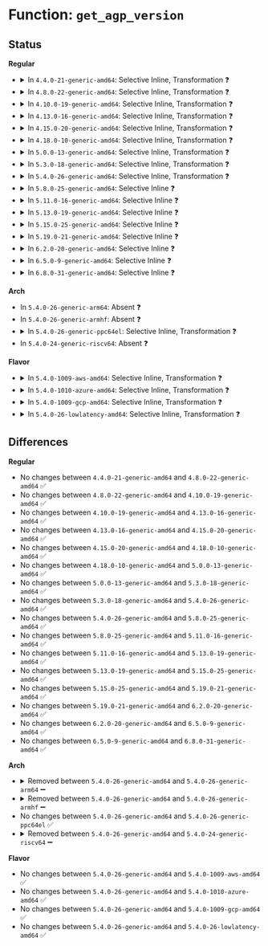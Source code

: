 # Function: <code>get_agp_version</code>

## Status
<b>Regular</b>
<ul>
<li>
<details>
<summary>In <code>4.4.0-21-generic-amd64</code>: Selective Inline, Transformation ❓</summary>

```c
void get_agp_version(struct agp_bridge_data * bridge)
```

```json
{
  "name": "get_agp_version",
  "collision_type": "Unique Global",
  "inline_type": "Selective",
  "funcs": [
    {
      "addr": 18446744071584210224,
      "name": "get_agp_version",
      "external": true,
      "loc": "drivers/char/agp/generic.c:792",
      "file": "drivers/char/agp/generic.c",
      "inline": "not declared, inlined",
      "caller_inline": [
        "drivers/char/agp/generic.c:agp_generic_enable"
      ],
      "caller_func": [
        "drivers/char/agp/generic.c:agp_generic_enable",
        "drivers/char/agp/via-agp.c:agp_via_probe"
      ]
    }
  ],
  "symbols": [
    {
      "addr": 18446744071584210224,
      "name": "get_agp_version.part.7",
      "section": ".text",
      "bind": "STB_LOCAL",
      "size": 114
    },
    {
      "addr": 18446744071584210352,
      "name": "get_agp_version",
      "section": ".text",
      "bind": "STB_GLOBAL",
      "size": 26
    }
  ]
}
```
</details>
</li>
<li>
<details>
<summary>In <code>4.8.0-22-generic-amd64</code>: Selective Inline, Transformation ❓</summary>

```c
void get_agp_version(struct agp_bridge_data * bridge)
```

```json
{
  "name": "get_agp_version",
  "collision_type": "Unique Global",
  "inline_type": "Selective",
  "funcs": [
    {
      "addr": 18446744071584549835,
      "name": "get_agp_version",
      "external": true,
      "loc": "drivers/char/agp/generic.c:792",
      "file": "drivers/char/agp/generic.c",
      "inline": "not declared, inlined",
      "caller_inline": [
        "drivers/char/agp/generic.c:agp_generic_enable"
      ],
      "caller_func": [
        "drivers/char/agp/generic.c:agp_generic_enable",
        "drivers/char/agp/via-agp.c:agp_via_probe"
      ]
    }
  ],
  "symbols": [
    {
      "addr": 18446744071584549632,
      "name": "get_agp_version.part.8",
      "section": ".text",
      "bind": "STB_LOCAL",
      "size": 114
    },
    {
      "addr": 18446744071584549760,
      "name": "get_agp_version",
      "section": ".text",
      "bind": "STB_GLOBAL",
      "size": 26
    }
  ]
}
```
</details>
</li>
<li>
<details>
<summary>In <code>4.10.0-19-generic-amd64</code>: Selective Inline, Transformation ❓</summary>

```c
void get_agp_version(struct agp_bridge_data * bridge)
```

```json
{
  "name": "get_agp_version",
  "collision_type": "Unique Global",
  "inline_type": "Selective",
  "funcs": [
    {
      "addr": 18446744071584731787,
      "name": "get_agp_version",
      "external": true,
      "loc": "drivers/char/agp/generic.c:792",
      "file": "drivers/char/agp/generic.c",
      "inline": "not declared, inlined",
      "caller_inline": [
        "drivers/char/agp/generic.c:agp_generic_enable"
      ],
      "caller_func": [
        "drivers/char/agp/generic.c:agp_generic_enable",
        "drivers/char/agp/via-agp.c:agp_via_probe"
      ]
    }
  ],
  "symbols": [
    {
      "addr": 18446744071584731584,
      "name": "get_agp_version.part.10",
      "section": ".text",
      "bind": "STB_LOCAL",
      "size": 114
    },
    {
      "addr": 18446744071584731712,
      "name": "get_agp_version",
      "section": ".text",
      "bind": "STB_GLOBAL",
      "size": 26
    }
  ]
}
```
</details>
</li>
<li>
<details>
<summary>In <code>4.13.0-16-generic-amd64</code>: Selective Inline, Transformation ❓</summary>

```c
void get_agp_version(struct agp_bridge_data * bridge)
```

```json
{
  "name": "get_agp_version",
  "collision_type": "Unique Global",
  "inline_type": "Selective",
  "funcs": [
    {
      "addr": 18446744071584813819,
      "name": "get_agp_version",
      "external": true,
      "loc": "drivers/char/agp/generic.c:788",
      "file": "drivers/char/agp/generic.c",
      "inline": "not declared, inlined",
      "caller_inline": [
        "drivers/char/agp/generic.c:agp_generic_enable"
      ],
      "caller_func": [
        "drivers/char/agp/generic.c:agp_generic_enable",
        "drivers/char/agp/via-agp.c:agp_via_probe"
      ]
    }
  ],
  "symbols": [
    {
      "addr": 18446744071584813632,
      "name": "get_agp_version.part.8",
      "section": ".text",
      "bind": "STB_LOCAL",
      "size": 107
    },
    {
      "addr": 18446744071584813744,
      "name": "get_agp_version",
      "section": ".text",
      "bind": "STB_GLOBAL",
      "size": 27
    }
  ]
}
```
</details>
</li>
<li>
<details>
<summary>In <code>4.15.0-20-generic-amd64</code>: Selective Inline, Transformation ❓</summary>

```c
void get_agp_version(struct agp_bridge_data * bridge)
```

```json
{
  "name": "get_agp_version",
  "collision_type": "Unique Global",
  "inline_type": "Selective",
  "funcs": [
    {
      "addr": 18446744071585234635,
      "name": "get_agp_version",
      "external": true,
      "loc": "drivers/char/agp/generic.c:788",
      "file": "drivers/char/agp/generic.c",
      "inline": "not declared, inlined",
      "caller_inline": [
        "drivers/char/agp/generic.c:agp_generic_enable"
      ],
      "caller_func": [
        "drivers/char/agp/generic.c:agp_generic_enable",
        "drivers/char/agp/via-agp.c:agp_via_probe"
      ]
    }
  ],
  "symbols": [
    {
      "addr": 18446744071585234448,
      "name": "get_agp_version.part.9",
      "section": ".text",
      "bind": "STB_LOCAL",
      "size": 107
    },
    {
      "addr": 18446744071585234560,
      "name": "get_agp_version",
      "section": ".text",
      "bind": "STB_GLOBAL",
      "size": 27
    }
  ]
}
```
</details>
</li>
<li>
<details>
<summary>In <code>4.18.0-10-generic-amd64</code>: Selective Inline, Transformation ❓</summary>

```c
void get_agp_version(struct agp_bridge_data * bridge)
```

```json
{
  "name": "get_agp_version",
  "collision_type": "Unique Global",
  "inline_type": "Selective",
  "funcs": [
    {
      "addr": 18446744071585470427,
      "name": "get_agp_version",
      "external": true,
      "loc": "drivers/char/agp/generic.c:788",
      "file": "drivers/char/agp/generic.c",
      "inline": "not declared, inlined",
      "caller_inline": [
        "drivers/char/agp/generic.c:agp_generic_enable"
      ],
      "caller_func": [
        "drivers/char/agp/generic.c:agp_generic_enable",
        "drivers/char/agp/via-agp.c:agp_via_probe"
      ]
    }
  ],
  "symbols": [
    {
      "addr": 18446744071585470240,
      "name": "get_agp_version.part.12",
      "section": ".text",
      "bind": "STB_LOCAL",
      "size": 107
    },
    {
      "addr": 18446744071585470352,
      "name": "get_agp_version",
      "section": ".text",
      "bind": "STB_GLOBAL",
      "size": 26
    }
  ]
}
```
</details>
</li>
<li>
<details>
<summary>In <code>5.0.0-13-generic-amd64</code>: Selective Inline, Transformation ❓</summary>

```c
void get_agp_version(struct agp_bridge_data * bridge)
```

```json
{
  "name": "get_agp_version",
  "collision_type": "Unique Global",
  "inline_type": "Selective",
  "funcs": [
    {
      "addr": 18446744071585594155,
      "name": "get_agp_version",
      "external": true,
      "loc": "drivers/char/agp/generic.c:788",
      "file": "drivers/char/agp/generic.c",
      "inline": "not declared, inlined",
      "caller_inline": [
        "drivers/char/agp/generic.c:agp_generic_enable"
      ],
      "caller_func": [
        "drivers/char/agp/generic.c:agp_generic_enable",
        "drivers/char/agp/via-agp.c:agp_via_probe"
      ]
    }
  ],
  "symbols": [
    {
      "addr": 18446744071585593968,
      "name": "get_agp_version.part.12",
      "section": ".text",
      "bind": "STB_LOCAL",
      "size": 107
    },
    {
      "addr": 18446744071585594080,
      "name": "get_agp_version",
      "section": ".text",
      "bind": "STB_GLOBAL",
      "size": 26
    }
  ]
}
```
</details>
</li>
<li>
<details>
<summary>In <code>5.3.0-18-generic-amd64</code>: Selective Inline, Transformation ❓</summary>

```c
void get_agp_version(struct agp_bridge_data * bridge)
```

```json
{
  "name": "get_agp_version",
  "collision_type": "Unique Global",
  "inline_type": "Selective",
  "funcs": [
    {
      "addr": 18446744071585814032,
      "name": "get_agp_version",
      "external": true,
      "loc": "drivers/char/agp/generic.c:788",
      "file": "drivers/char/agp/generic.c",
      "inline": "not declared, inlined",
      "caller_inline": [],
      "caller_func": [
        "drivers/char/agp/via-agp.c:agp_via_probe"
      ]
    }
  ],
  "symbols": [
    {
      "addr": 18446744071585814032,
      "name": "get_agp_version.part.0",
      "section": ".text",
      "bind": "STB_LOCAL",
      "size": 107
    },
    {
      "addr": 18446744071585814144,
      "name": "get_agp_version",
      "section": ".text",
      "bind": "STB_GLOBAL",
      "size": 26
    }
  ]
}
```
</details>
</li>
<li>
<details>
<summary>In <code>5.4.0-26-generic-amd64</code>: Selective Inline, Transformation ❓</summary>

```c
void get_agp_version(struct agp_bridge_data * bridge)
```

```json
{
  "name": "get_agp_version",
  "collision_type": "Unique Global",
  "inline_type": "Selective",
  "funcs": [
    {
      "addr": 18446744071585956672,
      "name": "get_agp_version",
      "external": true,
      "loc": "drivers/char/agp/generic.c:788",
      "file": "drivers/char/agp/generic.c",
      "inline": "not declared, inlined",
      "caller_inline": [],
      "caller_func": [
        "drivers/char/agp/via-agp.c:agp_via_probe"
      ]
    }
  ],
  "symbols": [
    {
      "addr": 18446744071585956672,
      "name": "get_agp_version.part.0",
      "section": ".text",
      "bind": "STB_LOCAL",
      "size": 107
    },
    {
      "addr": 18446744071585956784,
      "name": "get_agp_version",
      "section": ".text",
      "bind": "STB_GLOBAL",
      "size": 26
    }
  ]
}
```
</details>
</li>
<li>
<details>
<summary>In <code>5.8.0-25-generic-amd64</code>: Selective Inline ❓</summary>

```c
void get_agp_version(struct agp_bridge_data * bridge)
```

```json
{
  "name": "get_agp_version",
  "collision_type": "Unique Global",
  "inline_type": "Selective",
  "funcs": [
    {
      "addr": 18446744071586695184,
      "name": "get_agp_version",
      "external": true,
      "loc": "drivers/char/agp/generic.c:789",
      "file": "drivers/char/agp/generic.c",
      "inline": "not declared, inlined",
      "caller_inline": [],
      "caller_func": [
        "drivers/char/agp/via-agp.c:agp_via_probe"
      ]
    }
  ],
  "symbols": [
    {
      "addr": 18446744071586695184,
      "name": "get_agp_version",
      "section": ".text",
      "bind": "STB_GLOBAL",
      "size": 115
    }
  ]
}
```
</details>
</li>
<li>
<details>
<summary>In <code>5.11.0-16-generic-amd64</code>: Selective Inline ❓</summary>

```c
void get_agp_version(struct agp_bridge_data * bridge)
```

```json
{
  "name": "get_agp_version",
  "collision_type": "Unique Global",
  "inline_type": "Selective",
  "funcs": [
    {
      "addr": 18446744071586797920,
      "name": "get_agp_version",
      "external": true,
      "loc": "drivers/char/agp/generic.c:789",
      "file": "drivers/char/agp/generic.c",
      "inline": "not declared, inlined",
      "caller_inline": [],
      "caller_func": [
        "drivers/char/agp/via-agp.c:agp_via_probe"
      ]
    }
  ],
  "symbols": [
    {
      "addr": 18446744071586797920,
      "name": "get_agp_version",
      "section": ".text",
      "bind": "STB_GLOBAL",
      "size": 115
    }
  ]
}
```
</details>
</li>
<li>
<details>
<summary>In <code>5.13.0-19-generic-amd64</code>: Selective Inline ❓</summary>

```c
void get_agp_version(struct agp_bridge_data * bridge)
```

```json
{
  "name": "get_agp_version",
  "collision_type": "Unique Global",
  "inline_type": "Selective",
  "funcs": [
    {
      "addr": 18446744071586678304,
      "name": "get_agp_version",
      "external": true,
      "loc": "drivers/char/agp/generic.c:789",
      "file": "drivers/char/agp/generic.c",
      "inline": "not declared, inlined",
      "caller_inline": [],
      "caller_func": [
        "drivers/char/agp/via-agp.c:agp_via_probe"
      ]
    }
  ],
  "symbols": [
    {
      "addr": 18446744071586678304,
      "name": "get_agp_version",
      "section": ".text",
      "bind": "STB_GLOBAL",
      "size": 115
    }
  ]
}
```
</details>
</li>
<li>
<details>
<summary>In <code>5.15.0-25-generic-amd64</code>: Selective Inline ❓</summary>

```c
void get_agp_version(struct agp_bridge_data * bridge)
```

```json
{
  "name": "get_agp_version",
  "collision_type": "Unique Global",
  "inline_type": "Selective",
  "funcs": [
    {
      "addr": 18446744071587226832,
      "name": "get_agp_version",
      "external": true,
      "loc": "drivers/char/agp/generic.c:789",
      "file": "drivers/char/agp/generic.c",
      "inline": "not declared, inlined",
      "caller_inline": [],
      "caller_func": [
        "drivers/char/agp/via-agp.c:agp_via_probe"
      ]
    }
  ],
  "symbols": [
    {
      "addr": 18446744071587226832,
      "name": "get_agp_version",
      "section": ".text",
      "bind": "STB_GLOBAL",
      "size": 115
    }
  ]
}
```
</details>
</li>
<li>
<details>
<summary>In <code>5.19.0-21-generic-amd64</code>: Selective Inline ❓</summary>

```c
void get_agp_version(struct agp_bridge_data * bridge)
```

```json
{
  "name": "get_agp_version",
  "collision_type": "Unique Global",
  "inline_type": "Selective",
  "funcs": [
    {
      "addr": 18446744071588537271,
      "name": "get_agp_version",
      "external": true,
      "loc": "drivers/char/agp/generic.c:789",
      "file": "drivers/char/agp/generic.c",
      "inline": "not declared, inlined",
      "caller_inline": [
        "drivers/char/agp/generic.c:agp_generic_enable"
      ],
      "caller_func": [
        "drivers/char/agp/via-agp.c:agp_via_probe"
      ]
    }
  ],
  "symbols": [
    {
      "addr": 18446744071588531248,
      "name": "get_agp_version",
      "section": ".text",
      "bind": "STB_GLOBAL",
      "size": 134
    }
  ]
}
```
</details>
</li>
<li>
<details>
<summary>In <code>6.2.0-20-generic-amd64</code>: Selective Inline ❓</summary>

```c
void get_agp_version(struct agp_bridge_data * bridge)
```

```json
{
  "name": "get_agp_version",
  "collision_type": "Unique Global",
  "inline_type": "Selective",
  "funcs": [
    {
      "addr": 18446744071589983111,
      "name": "get_agp_version",
      "external": true,
      "loc": "drivers/char/agp/generic.c:789",
      "file": "drivers/char/agp/generic.c",
      "inline": "not declared, inlined",
      "caller_inline": [
        "drivers/char/agp/generic.c:agp_generic_enable"
      ],
      "caller_func": [
        "drivers/char/agp/via-agp.c:agp_via_probe"
      ]
    }
  ],
  "symbols": [
    {
      "addr": 18446744071589976560,
      "name": "get_agp_version",
      "section": ".text",
      "bind": "STB_GLOBAL",
      "size": 134
    }
  ]
}
```
</details>
</li>
<li>
<details>
<summary>In <code>6.5.0-9-generic-amd64</code>: Selective Inline ❓</summary>

```c
void get_agp_version(struct agp_bridge_data * bridge)
```

```json
{
  "name": "get_agp_version",
  "collision_type": "Unique Global",
  "inline_type": "Selective",
  "funcs": [
    {
      "addr": 18446744071590292711,
      "name": "get_agp_version",
      "external": true,
      "loc": "drivers/char/agp/generic.c:789",
      "file": "drivers/char/agp/generic.c",
      "inline": "not declared, inlined",
      "caller_inline": [
        "drivers/char/agp/generic.c:agp_generic_enable"
      ],
      "caller_func": [
        "drivers/char/agp/via-agp.c:agp_via_probe"
      ]
    }
  ],
  "symbols": [
    {
      "addr": 18446744071590286224,
      "name": "get_agp_version",
      "section": ".text",
      "bind": "STB_GLOBAL",
      "size": 134
    }
  ]
}
```
</details>
</li>
<li>
<details>
<summary>In <code>6.8.0-31-generic-amd64</code>: Selective Inline ❓</summary>

```c
void get_agp_version(struct agp_bridge_data * bridge)
```

```json
{
  "name": "get_agp_version",
  "collision_type": "Unique Global",
  "inline_type": "Selective",
  "funcs": [
    {
      "addr": 18446744071590633927,
      "name": "get_agp_version",
      "external": true,
      "loc": "drivers/char/agp/generic.c:789",
      "file": "drivers/char/agp/generic.c",
      "inline": "not declared, inlined",
      "caller_inline": [
        "drivers/char/agp/generic.c:agp_generic_enable"
      ],
      "caller_func": [
        "drivers/char/agp/via-agp.c:agp_via_probe"
      ]
    }
  ],
  "symbols": [
    {
      "addr": 18446744071590627360,
      "name": "get_agp_version",
      "section": ".text",
      "bind": "STB_GLOBAL",
      "size": 134
    }
  ]
}
```
</details>
</li>
</ul>
<b>Arch</b>
<ul>
<li>
In <code>5.4.0-26-generic-arm64</code>: Absent ❓
</li>
<li>
In <code>5.4.0-26-generic-armhf</code>: Absent ❓
</li>
<li>
<details>
<summary>In <code>5.4.0-26-generic-ppc64el</code>: Selective Inline, Transformation ❓</summary>

```c
void get_agp_version(struct agp_bridge_data * bridge)
```

```json
{
  "name": "get_agp_version",
  "collision_type": "Unique Global",
  "inline_type": "Selective",
  "funcs": [
    {
      "addr": 13835058055291951664,
      "name": "get_agp_version",
      "external": true,
      "loc": "drivers/char/agp/generic.c:788",
      "file": "drivers/char/agp/generic.c",
      "inline": "not declared, inlined",
      "caller_inline": [],
      "caller_func": []
    }
  ],
  "symbols": [
    {
      "addr": 13835058055291951664,
      "name": "get_agp_version.part.0",
      "section": ".text",
      "bind": "STB_LOCAL",
      "size": 136
    },
    {
      "addr": 13835058055291951808,
      "name": "get_agp_version",
      "section": ".text",
      "bind": "STB_GLOBAL",
      "size": 32
    }
  ]
}
```
</details>
</li>
<li>
In <code>5.4.0-24-generic-riscv64</code>: Absent ❓
</li>
</ul>
<b>Flavor</b>
<ul>
<li>
<details>
<summary>In <code>5.4.0-1009-aws-amd64</code>: Selective Inline, Transformation ❓</summary>

```c
void get_agp_version(struct agp_bridge_data * bridge)
```

```json
{
  "name": "get_agp_version",
  "collision_type": "Unique Global",
  "inline_type": "Selective",
  "funcs": [
    {
      "addr": 18446744071585717648,
      "name": "get_agp_version",
      "external": true,
      "loc": "drivers/char/agp/generic.c:788",
      "file": "drivers/char/agp/generic.c",
      "inline": "not declared, inlined",
      "caller_inline": [],
      "caller_func": [
        "drivers/char/agp/via-agp.c:agp_via_probe"
      ]
    }
  ],
  "symbols": [
    {
      "addr": 18446744071585717648,
      "name": "get_agp_version.part.0",
      "section": ".text",
      "bind": "STB_LOCAL",
      "size": 107
    },
    {
      "addr": 18446744071585717760,
      "name": "get_agp_version",
      "section": ".text",
      "bind": "STB_GLOBAL",
      "size": 26
    }
  ]
}
```
</details>
</li>
<li>
<details>
<summary>In <code>5.4.0-1010-azure-amd64</code>: Selective Inline, Transformation ❓</summary>

```c
void get_agp_version(struct agp_bridge_data * bridge)
```

```json
{
  "name": "get_agp_version",
  "collision_type": "Unique Global",
  "inline_type": "Selective",
  "funcs": [
    {
      "addr": 18446744071585576832,
      "name": "get_agp_version",
      "external": true,
      "loc": "drivers/char/agp/generic.c:788",
      "file": "drivers/char/agp/generic.c",
      "inline": "not declared, inlined",
      "caller_inline": [],
      "caller_func": [
        "drivers/char/agp/via-agp.c:agp_via_probe"
      ]
    }
  ],
  "symbols": [
    {
      "addr": 18446744071585576832,
      "name": "get_agp_version.part.0",
      "section": ".text",
      "bind": "STB_LOCAL",
      "size": 107
    },
    {
      "addr": 18446744071585576944,
      "name": "get_agp_version",
      "section": ".text",
      "bind": "STB_GLOBAL",
      "size": 26
    }
  ]
}
```
</details>
</li>
<li>
<details>
<summary>In <code>5.4.0-1009-gcp-amd64</code>: Selective Inline, Transformation ❓</summary>

```c
void get_agp_version(struct agp_bridge_data * bridge)
```

```json
{
  "name": "get_agp_version",
  "collision_type": "Unique Global",
  "inline_type": "Selective",
  "funcs": [
    {
      "addr": 18446744071585906688,
      "name": "get_agp_version",
      "external": true,
      "loc": "drivers/char/agp/generic.c:788",
      "file": "drivers/char/agp/generic.c",
      "inline": "not declared, inlined",
      "caller_inline": [],
      "caller_func": [
        "drivers/char/agp/via-agp.c:agp_via_probe"
      ]
    }
  ],
  "symbols": [
    {
      "addr": 18446744071585906688,
      "name": "get_agp_version.part.0",
      "section": ".text",
      "bind": "STB_LOCAL",
      "size": 107
    },
    {
      "addr": 18446744071585906800,
      "name": "get_agp_version",
      "section": ".text",
      "bind": "STB_GLOBAL",
      "size": 26
    }
  ]
}
```
</details>
</li>
<li>
<details>
<summary>In <code>5.4.0-26-lowlatency-amd64</code>: Selective Inline, Transformation ❓</summary>

```c
void get_agp_version(struct agp_bridge_data * bridge)
```

```json
{
  "name": "get_agp_version",
  "collision_type": "Unique Global",
  "inline_type": "Selective",
  "funcs": [
    {
      "addr": 18446744071586015472,
      "name": "get_agp_version",
      "external": true,
      "loc": "drivers/char/agp/generic.c:788",
      "file": "drivers/char/agp/generic.c",
      "inline": "not declared, inlined",
      "caller_inline": [],
      "caller_func": [
        "drivers/char/agp/via-agp.c:agp_via_probe"
      ]
    }
  ],
  "symbols": [
    {
      "addr": 18446744071586015472,
      "name": "get_agp_version.part.0",
      "section": ".text",
      "bind": "STB_LOCAL",
      "size": 107
    },
    {
      "addr": 18446744071586015584,
      "name": "get_agp_version",
      "section": ".text",
      "bind": "STB_GLOBAL",
      "size": 26
    }
  ]
}
```
</details>
</li>
</ul>

## Differences
<b>Regular</b>
<ul>
<li>
No changes between <code>4.4.0-21-generic-amd64</code> and <code>4.8.0-22-generic-amd64</code> ✅
</li>
<li>
No changes between <code>4.8.0-22-generic-amd64</code> and <code>4.10.0-19-generic-amd64</code> ✅
</li>
<li>
No changes between <code>4.10.0-19-generic-amd64</code> and <code>4.13.0-16-generic-amd64</code> ✅
</li>
<li>
No changes between <code>4.13.0-16-generic-amd64</code> and <code>4.15.0-20-generic-amd64</code> ✅
</li>
<li>
No changes between <code>4.15.0-20-generic-amd64</code> and <code>4.18.0-10-generic-amd64</code> ✅
</li>
<li>
No changes between <code>4.18.0-10-generic-amd64</code> and <code>5.0.0-13-generic-amd64</code> ✅
</li>
<li>
No changes between <code>5.0.0-13-generic-amd64</code> and <code>5.3.0-18-generic-amd64</code> ✅
</li>
<li>
No changes between <code>5.3.0-18-generic-amd64</code> and <code>5.4.0-26-generic-amd64</code> ✅
</li>
<li>
No changes between <code>5.4.0-26-generic-amd64</code> and <code>5.8.0-25-generic-amd64</code> ✅
</li>
<li>
No changes between <code>5.8.0-25-generic-amd64</code> and <code>5.11.0-16-generic-amd64</code> ✅
</li>
<li>
No changes between <code>5.11.0-16-generic-amd64</code> and <code>5.13.0-19-generic-amd64</code> ✅
</li>
<li>
No changes between <code>5.13.0-19-generic-amd64</code> and <code>5.15.0-25-generic-amd64</code> ✅
</li>
<li>
No changes between <code>5.15.0-25-generic-amd64</code> and <code>5.19.0-21-generic-amd64</code> ✅
</li>
<li>
No changes between <code>5.19.0-21-generic-amd64</code> and <code>6.2.0-20-generic-amd64</code> ✅
</li>
<li>
No changes between <code>6.2.0-20-generic-amd64</code> and <code>6.5.0-9-generic-amd64</code> ✅
</li>
<li>
No changes between <code>6.5.0-9-generic-amd64</code> and <code>6.8.0-31-generic-amd64</code> ✅
</li>
</ul>
<b>Arch</b>
<ul>
<li>
<details>
<summary>Removed between <code>5.4.0-26-generic-amd64</code> and <code>5.4.0-26-generic-arm64</code> ➖</summary>

```c
void get_agp_version(struct agp_bridge_data * bridge)
```
</details>
</li>
<li>
<details>
<summary>Removed between <code>5.4.0-26-generic-amd64</code> and <code>5.4.0-26-generic-armhf</code> ➖</summary>

```c
void get_agp_version(struct agp_bridge_data * bridge)
```
</details>
</li>
<li>
No changes between <code>5.4.0-26-generic-amd64</code> and <code>5.4.0-26-generic-ppc64el</code> ✅
</li>
<li>
<details>
<summary>Removed between <code>5.4.0-26-generic-amd64</code> and <code>5.4.0-24-generic-riscv64</code> ➖</summary>

```c
void get_agp_version(struct agp_bridge_data * bridge)
```
</details>
</li>
</ul>
<b>Flavor</b>
<ul>
<li>
No changes between <code>5.4.0-26-generic-amd64</code> and <code>5.4.0-1009-aws-amd64</code> ✅
</li>
<li>
No changes between <code>5.4.0-26-generic-amd64</code> and <code>5.4.0-1010-azure-amd64</code> ✅
</li>
<li>
No changes between <code>5.4.0-26-generic-amd64</code> and <code>5.4.0-1009-gcp-amd64</code> ✅
</li>
<li>
No changes between <code>5.4.0-26-generic-amd64</code> and <code>5.4.0-26-lowlatency-amd64</code> ✅
</li>
</ul>

